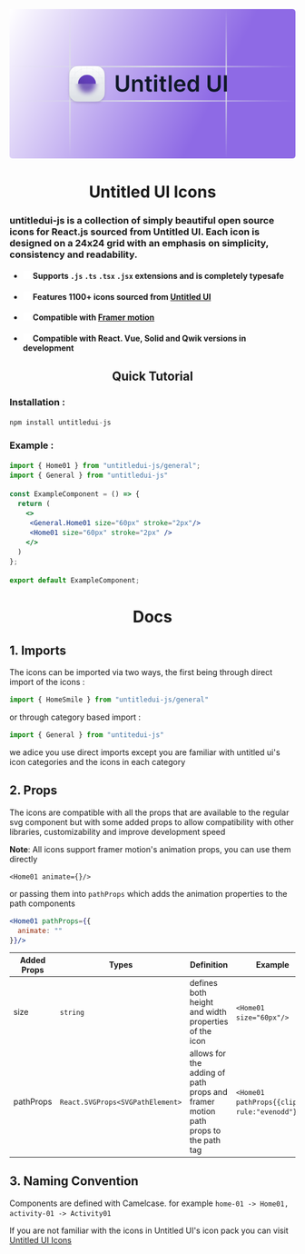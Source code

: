 ![Masterhead](./public/logo.png)

<h1 align="center" >Untitled UI Icons</h1>

### untitledui-js is a collection of simply beautiful open source icons for React.js sourced from Untitled UI. Each icon is designed on a 24x24 grid with an emphasis on simplicity, consistency and readability.

- #### <img src="./public/check.svg" width="14px" height="14px"/> Supports `.js` `.ts` `.tsx` `.jsx` extensions and is completely typesafe
- #### <img src="./public/check.svg" width="14px" height="14px"/> Features **1100+** icons sourced from [Untitled UI](https://www.untitledui.com/icons)
- #### <img src="./public/check.svg" width="14px" height="14px"/> Compatible with [Framer motion](https://www.framer.com)
- #### <img src="./public/check.svg" width="14px" height="14px"/> Compatible with React. Vue, Solid and Qwik versions in development


<h2 align="center">Quick Tutorial</h2>

 ### Installation :

```js
npm install untitledui-js
```

### Example :

```jsx
import { Home01 } from "untitledui-js/general";
import { General } from "untitledui-js"

const ExampleComponent = () => {
  return (
    <>
     <General.Home01 size="60px" stroke="2px"/>
     <Home01 size="60px" stroke="2px" />
    </>
  )
};

export default ExampleComponent;
```


<h1 align="center">Docs</h1>

## 1. Imports  
The icons can be imported via two ways, the first being through direct import of the icons :
   ```jsx
   import { HomeSmile } from "untitledui-js/general"
   ```
   or through category based import :
   ```jsx
   import { General } from "untitedui-js"
   ```
   we adice you use direct imports except you are familiar with untitled ui's icon categories and the icons in each category
## 2. Props 
The icons are compatible with all the props that are available to the regular svg component but with some added props to allow compatibility with other libraries, customizability and improve development speed  

**Note**: All icons support framer motion's animation props, you can use them directly 
```tsx
<Home01 animate={}/>
```
or passing them into `pathProps` which adds the animation properties to the path components

```jsx
<Home01 pathProps={{
  animate: ""
}}/>
```

<div align="center">

Added Props|Types| Definition|Example|
|----|-----|-----------|-------|
size | `string` | defines both height and width properties of the icon | `<Home01 size="60px"/>`
pathProps | `React.SVGProps<SVGPathElement>` | allows for the adding of path props and framer motion path props to the path tag | `<Home01 pathProps{{clip-rule:"evenodd"}}/>` 

</div>


## 3. Naming Convention 
Components are defined with Camelcase. for example `home-01 -> Home01, activity-01 -> Activity01`

If you are not familiar with the icons in Untitled UI's icon pack you can visit [Untitled UI Icons]("https://www.untitleduiicons.com")
